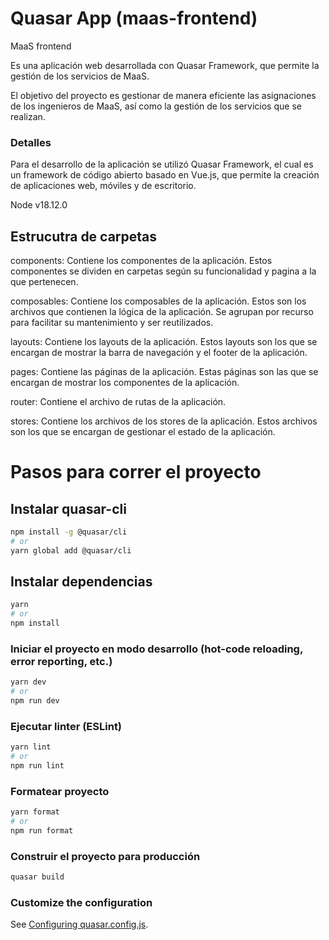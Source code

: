 # Quasar App (maas-frontend)

MaaS frontend

Es una aplicación web desarrollada con Quasar Framework, que permite la gestión de los servicios de MaaS.

El objetivo del proyecto es gestionar de manera eficiente las asignaciones de los ingenieros de MaaS, así como la gestión de los servicios que se realizan.

### Detalles

Para el desarrollo de la aplicación se utilizó Quasar Framework, el cual es un framework de código abierto basado en Vue.js, que permite la creación de aplicaciones web, móviles y de escritorio.

Node v18.12.0

## Estrucutra de carpetas

components: Contiene los componentes de la aplicación. Estos componentes se dividen en carpetas según su funcionalidad y pagina a la que pertenecen.

composables: Contiene los composables de la aplicación. Estos son los archivos que contienen la lógica de la aplicación. Se agrupan por recurso para facilitar su mantenimiento y ser reutilizados.

layouts: Contiene los layouts de la aplicación. Estos layouts son los que se encargan de mostrar la barra de navegación y el footer de la aplicación.

pages: Contiene las páginas de la aplicación. Estas páginas son las que se encargan de mostrar los componentes de la aplicación.

router: Contiene el archivo de rutas de la aplicación.

stores: Contiene los archivos de los stores de la aplicación. Estos archivos son los que se encargan de gestionar el estado de la aplicación.

# Pasos para correr el proyecto

## Instalar quasar-cli

```bash
npm install -g @quasar/cli
# or
yarn global add @quasar/cli
```

## Instalar dependencias

```bash
yarn
# or
npm install
```

### Iniciar el proyecto en modo desarrollo (hot-code reloading, error reporting, etc.)

```bash
yarn dev
# or
npm run dev
```

### Ejecutar linter (ESLint)

```bash
yarn lint
# or
npm run lint
```

### Formatear proyecto

```bash
yarn format
# or
npm run format
```

### Construir el proyecto para producción

```bash
quasar build
```

### Customize the configuration

See [Configuring quasar.config.js](https://v2.quasar.dev/quasar-cli-vite/quasar-config-js).
